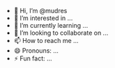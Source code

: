 - 👋 Hi, I’m @mudres
- 👀 I’m interested in ...
- 🌱 I’m currently learning ...
- 💞️ I’m looking to collaborate on ...
- 📫 How to reach me ...
- 😄 Pronouns: ...
- ⚡ Fun fact: ...

<!---
mudres/mudres is a ✨ special ✨ repository because its `README.md` (this file) appears on your GitHub profile.
You can click the Preview link to take a look at your changes.
--->
